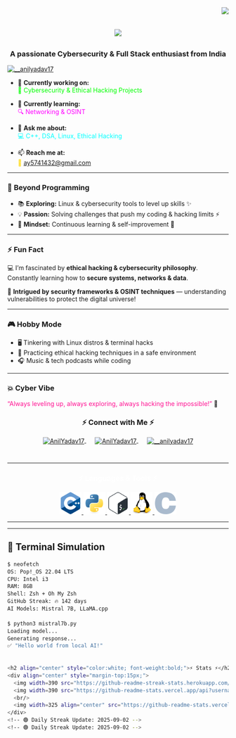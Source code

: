 <img align="right" src="https://visitor-badge.laobi.icu/badge?page_id=AnilYadav17.AnilYadav17" />

<h1 align="center">
    <img src="https://readme-typing-svg.herokuapp.com/?font=Righteous&size=35&center=true&vCenter=true&width=500&height=70&duration=4000&lines=Hi+There!+👋;+I'm+Anil+Yadav!;" />
</h1>

<h3 align="center">A passionate Cybersecurity & Full Stack enthusiast from <b>India</b></h3>
<img src="https://mir-s3-cdn-cf.behance.net/project_modules/hd/06f21a161921919.63cd7887d0a70.gif" align="right" width="400" alt="" />
<p align="left"> 
  <a href="https://twitter.com/__anilyadav17" target="blank">
    <img src="https://img.shields.io/twitter/follow/AnilYadav17?logo=twitter&style=for-the-badge" alt="__anilyadav17" />
  </a> 
</p>

- 🔭 **Currently working on:**  
  <span style="color:#00FF00">🚀 Cybersecurity & Ethical Hacking Projects</span>

- 🌱 **Currently learning:**  
  <span style="color:#FF00FF">🔍 Networking & OSINT</span>

- 💬 **Ask me about:**  
  <span style="color:#00FFFF">💻 C++, DSA, Linux, Ethical Hacking</span>

- 📫 **Reach me at:**  
  <span style="color:#FFD700">📧 ay5741432@gmail.com</span>

---

### 🌟 **Beyond Programming**
- 📚 **Exploring:** Linux & cybersecurity tools to level up skills ✨  
- 💡 **Passion:** Solving challenges that push my coding & hacking limits ⚡  
- 💪 **Mindset:** Continuous learning & self-improvement 💎  

---

### ⚡ **Fun Fact**
💻 I’m fascinated by **ethical hacking & cybersecurity philosophy**. Constantly learning how to **secure systems, networks & data**.  

🌌 **Intrigued by security frameworks & OSINT techniques** — understanding vulnerabilities to protect the digital universe!  

---

### 🎮 **Hobby Mode**
- 🖥️ Tinkering with Linux distros & terminal hacks  
- 🔐 Practicing ethical hacking techniques in a safe environment  
- 🎧 Music & tech podcasts while coding  

---

### 💥 **Cyber Vibe**
<span style="color:#FF1493">“Always leveling up, always exploring, always hacking the impossible!”</span> 🚀

<h3 align="center" style="font-weight:bold; color:#00;">⚡ Connect with Me ⚡</h3>
<p align="center" style="margin-top:10px; margin-bottom:10px;">
  <a href="https://github.com/AnilYadav17" target="_blank" style="margin:0 10px;">
    <img align="center" src="https://raw.githubusercontent.com/rahuldkjain/github-profile-readme-generator/master/src/images/icons/Social/github.svg" alt="AnilYadav17" height="35" width="45" />
  </a>
  <a href="https://www.linkedin.com/in/anilyadav17/" target="_blank" style="margin:0 10px;">
    <img align="center" src="https://raw.githubusercontent.com/rahuldkjain/github-profile-readme-generator/master/src/images/icons/Social/linked-in-alt.svg" alt="AnilYadav17" height="35" width="45" />
  </a>
  <a href="https://www.instagram.com/__anilyadav17/" target="_blank" style="margin:0 10px;">
    <img align="center" src="https://raw.githubusercontent.com/rahuldkjain/github-profile-readme-generator/master/src/images/icons/Social/instagram.svg" alt="__anilyadav17" height="35" width="45" />
  </a>
</p>
<br>
<hr style="border:px solid #a118a1ff;" />

<h3 align="center" style="color:white; font-weight:bold;">⚡ Languages & Tools ⚡</h3>
<p align="center" style="margin-top:10px; margin-bottom:10px;">
  <a href="https://www.cplusplus.com/" target="_blank" rel="noreferrer">
    <img src="https://raw.githubusercontent.com/devicons/devicon/master/icons/cplusplus/cplusplus-original.svg" alt="C++" width="50" height="50"/>
  </a>
  <a href="https://www.python.org/" target="_blank" rel="noreferrer">
    <img src="https://raw.githubusercontent.com/devicons/devicon/master/icons/python/python-original.svg" alt="Python" width="50" height="50"/>
  </a>
  <a href="https://www.gnu.org/software/bash/" target="_blank" rel="noreferrer">
    <img src="https://raw.githubusercontent.com/devicons/devicon/master/icons/bash/bash-original.svg" alt="Terminal" width="50" height="50"/>
  </a>
  <a href="https://www.linux.org/" target="_blank" rel="noreferrer">
    <img src="https://raw.githubusercontent.com/devicons/devicon/master/icons/linux/linux-original.svg" alt="Linux" width="50" height="50"/>
  </a>
  <a href="https://www.cprogramming.com/" target="_blank" rel="noreferrer">
    <img src="https://raw.githubusercontent.com/devicons/devicon/master/icons/c/c-original.svg" alt="C" width="50" height="50"/>
  </a>
</p>
<hr style="border:px solid white;" />

---

## 🧪 Terminal Simulation

```bash
$ neofetch
OS: Pop!_OS 22.04 LTS
CPU: Intel i3
RAM: 8GB
Shell: Zsh + Oh My Zsh
GitHub Streak: 🔥 142 days
AI Models: Mistral 7B, LLaMA.cpp

$ python3 mistral7b.py
Loading model...
Generating response...
✅ "Hello world from local AI!"


<h2 align="center" style="color:white; font-weight:bold;">⚡ Stats ⚡</h2>
<div align="center" style="margin-top:15px;">
  <img width=390 src="https://github-readme-streak-stats.herokuapp.com/?user=AnilYadav17&theme=dark&hide_border=false" alt="streak stats"/>
  <img width=390 src="https://github-readme-stats.vercel.app/api?username=AnilYadav17&theme=dark&hide_border=false&include_all_commits=false&count_private=false" alt="readme stats" />
  <br/>
  <img width=325 align="center" src="https://github-readme-stats.vercel.app/api/top-langs/?username=AnilYadav17&theme=dark&hide_border=false&include_all_commits=false&count_private=false&layout=compact" alt="top langs" />
</div>
<!-- 🟢 Daily Streak Update: 2025-09-02 -->
<!-- 🟢 Daily Streak Update: 2025-09-02 -->
